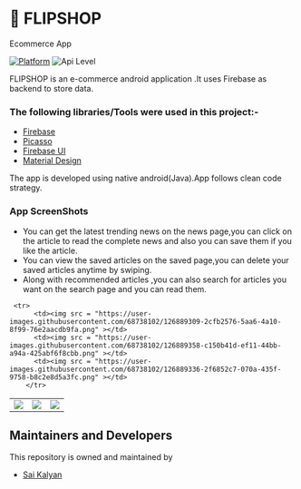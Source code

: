 
#  📰 **FLIPSHOP**
         
   Ecommerce App

[![Platform](https://img.shields.io/badge/platform-android-blue.svg)](http://developer.android.com/index.html)
![Api Level](https://img.shields.io/badge/Min%20API%20Level-21-important)


FLIPSHOP is an e-commerce android application .It uses Firebase as backend to store data.

### The following libraries/Tools were used in this project:-

 - [Firebase](https://firebase.google.com/docs/build)
 - [Picasso](https://github.com/square/picasso)
 - [Firebase UI](https://github.com/firebase/FirebaseUI-Android)
 - [Material Design](https://material.io/develop/android)
 
 

The app is developed using native android(Java).App follows clean code strategy.

### App ScreenShots 

* You can get the latest trending news on the news page,you can click on the article to read the complete news and also you can save them if you like the article.
* You can view the saved articles on the saved page,you can delete your saved articles anytime by swiping.
* Along with recommended articles ,you can also search for articles you want on the search page and you can read them.

<table>
        <tr>
          <td><img src = "https://user-images.githubusercontent.com/68738102/131212761-64e3634d-c1a4-48be-8883-982d174dc06d.png" ></td>
          <td><img src = "https://user-images.githubusercontent.com/68738102/131212806-373264f3-9b04-491f-9733-aa4fa8068c8e.png" ></td>
          <td><img src = "https://user-images.githubusercontent.com/68738102/131212822-2d26ab8c-a6de-42d1-ac8e-1f9b053e06b4.png" ></td>
        </tr>
        
        
     <tr>
          <td><img src = "https://user-images.githubusercontent.com/68738102/126889309-2cfb2576-5aa6-4a10-8f99-76e2aacdb9fa.png" ></td>
          <td><img src = "https://user-images.githubusercontent.com/68738102/126889358-c150b41d-ef11-44bb-a94a-425abf6f8cbb.png" ></td>
          <td><img src = "https://user-images.githubusercontent.com/68738102/126889336-2f6852c7-070a-435f-9758-b8c2e8d5a3fc.png" ></td>
        </tr>
</table>




## Maintainers and Developers
This repository is owned and maintained by 
 * [Sai Kalyan](https://github.com/kalyan4812)
